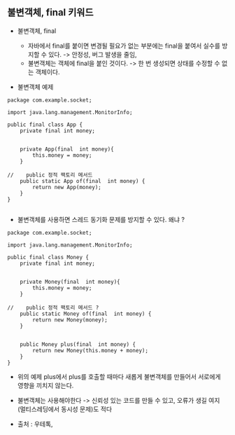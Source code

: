 

## 불변객체, final 키워드 
- 불변객체, final
	 - 자바에서 final를 붙이면 변경될 필요가 없는 부분에는 final을 붙여서 실수를 방지할 수 있다. -> 안정성, 버그 발생을 줄임, 
     - 불변객체는 객체에 final을 붙인 것이다. -> 한 번 생성되면 상태를 수정할 수 없는 객체이다.

- 불변객체 예제

````
package com.example.socket;

import java.lang.management.MonitorInfo;

public final class App {
    private final int money;


    private App(final  int money){
        this.money = money;
    }

//    public 정적 팩토리 메서드
    public static App of(final  int money) {
        return new App(money);
    }
}


````

- 불변객체를 사용하면 스레드 동기화 문제를 방지할 수 있다. 왜냐 ? 


````
package com.example.socket;

import java.lang.management.MonitorInfo;

public final class Money {
    private final int money;


    private Money(final  int money){
        this.money = money;
    }

//    public 정적 팩토리 메서드 ?
    public static Money of(final  int money) {
        return new Money(money);
    }


    public Money plus(final  int money) {
        return new Money(this.money + money);
    }
}

````

- 위의 예제  plus에서 plus를 호출할 때마다 새롭게 불변객체를 만들어서 서로에게 영향을 끼치지 않는다. 

- 불변객체는 사용해야한다 -> 신뢰성 있는 코드를 만들 수 있고, 오류가 생길 여지(멀티스레딩에서 동시성 문제)도 적다 


- 출처 : 우테톡, 
